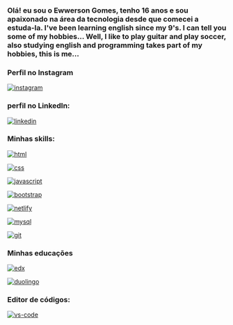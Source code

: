 ### Olá! eu sou o Ewwerson Gomes, tenho 16 anos e sou apaixonado na área da tecnologia desde que comecei a estuda-la. I've been learning english since my 9's. I can tell you some of my hobbies... Well, I like to play guitar and play soccer, also studying english and programming takes part of my hobbies, this is me...

### Perfil no Instagram
[![instagram](https://img.shields.io/badge/Instagram-E4405F?style=for-the-badge&logo=instagram&logoColor=white)](https://instagram.com/ewwerson_santana)

### perfil no LinkedIn:
[![linkedin](https://img.shields.io/badge/LinkedIn-0077B5?style=for-the-badge&logo=linkedin&logoColor=white)](https://www.linkedin.com/in/ewwerson-gomes-5a3847239/)

### Minhas skills:
[![html](https://img.shields.io/badge/HTML-239120?style=for-the-badge&logo=html5&logoColor=white)]()

[![css](https://img.shields.io/badge/CSS3-1572B6?style=for-the-badge&logo=css3&logoColor=white)]()


[![javascript](https://img.shields.io/badge/JavaScript-F7DF1E?style=for-the-badge&logo=javascript&logoColor=black)]()


[![bootstrap](https://img.shields.io/badge/Bootstrap-563D7C?style=for-the-badge&logo=bootstrap&logoColor=white)]()


[![netlify](https://img.shields.io/badge/Netlify-00C7B7?style=for-the-badge&logo=netlify&logoColor=white)]()

[![mysql](https://img.shields.io/badge/MySQL-005C84?style=for-the-badge&logo=mysql&logoColor=white)]()

[![git](https://img.shields.io/badge/GIT-E44C30?style=for-the-badge&logo=git&logoColor=white)]()

### Minhas educações

[![edx](https://img.shields.io/badge/Edx-193A3E?style=for-the-badge&logo=edx&logoColor=white)]()

[![duolingo](https://img.shields.io/badge/Duolingo-58CC02?style=for-the-badge&logo=Duolingo&logoColor=white)]()

### Editor de códigos:

[![vs-code](https://img.shields.io/badge/Visual_Studio_Code-0078D4?style=for-the-badge&logo=visual%20studio%20code&logoColor=white)]()

